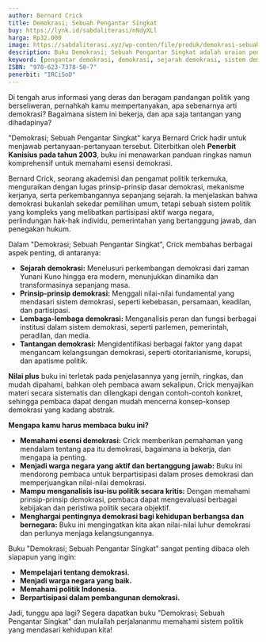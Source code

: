 ```yaml
---
author: Bernard Crick
title: Demokrasi; Sebuah Pengantar Singkat
buy: https://lynk.id/sabdaliterasi/nNdyXLl
harga: Rp32.000
image: https://sabdaliterasi.xyz/wp-conten/file/produk/demokrasi-sebuah-pengantar-singkat.jpg
description: Buku Demokrasi; Sebuah Pengantar Singkat adalah uraian pendek tentang sejarah doktrin dan praktik demokrasi
keyword: [pengantar demokrasi, demokrasi, sejarah demokrasi, sistem demokrasi, penerapan demokrasi, buku tentang demokrasi]
ISBN: "978-623-7378-58-7"
penerbit: "IRCiSoD"
---
```

<p>Di tengah arus informasi yang deras dan beragam pandangan politik yang berseliweran, pernahkah kamu mempertanyakan, apa sebenarnya arti demokrasi? Bagaimana sistem ini bekerja, dan apa saja tantangan yang dihadapinya?</p><p>"Demokrasi; Sebuah Pengantar Singkat" karya Bernard Crick hadir untuk menjawab pertanyaan-pertanyaan tersebut. Diterbitkan oleh <strong>Penerbit Kanisius pada tahun 2003</strong>, buku ini menawarkan panduan ringkas namun komprehensif untuk memahami esensi demokrasi.</p><p>Bernard Crick, seorang akademisi dan pengamat politik terkemuka, menguraikan dengan lugas prinsip-prinsip dasar demokrasi, mekanisme kerjanya, serta perkembangannya sepanjang sejarah. Ia menjelaskan bahwa demokrasi bukanlah sekedar pemilihan umum, tetapi sebuah sistem politik yang kompleks yang melibatkan partisipasi aktif warga negara, perlindungan hak-hak individu, pemerintahan yang bertanggung jawab, dan penegakan hukum.</p><p>Dalam "Demokrasi; Sebuah Pengantar Singkat", Crick membahas berbagai aspek penting, di antaranya:</p><ul><li><strong>Sejarah demokrasi:</strong> Menelusuri perkembangan demokrasi dari zaman Yunani Kuno hingga era modern, menunjukkan dinamika dan transformasinya sepanjang masa.</li><li><strong>Prinsip-prinsip demokrasi:</strong> Menggali nilai-nilai fundamental yang mendasari sistem demokrasi, seperti kebebasan, persamaan, keadilan, dan partisipasi.</li><li><strong>Lembaga-lembaga demokrasi:</strong> Menganalisis peran dan fungsi berbagai institusi dalam sistem demokrasi, seperti parlemen, pemerintah, peradilan, dan media.</li><li><strong>Tantangan demokrasi:</strong> Mengidentifikasi berbagai faktor yang dapat mengancam kelangsungan demokrasi, seperti otoritarianisme, korupsi, dan apatisme politik.</li></ul><p><strong>Nilai plus</strong> buku ini terletak pada penjelasannya yang jernih, ringkas, dan mudah dipahami, bahkan oleh pembaca awam sekalipun. Crick menyajikan materi secara sistematis dan dilengkapi dengan contoh-contoh konkret, sehingga pembaca dapat dengan mudah mencerna konsep-konsep demokrasi yang kadang abstrak.</p><p><strong>Mengapa kamu harus membaca buku ini?</strong></p><ul><li><strong>Memahami esensi demokrasi:</strong> Crick memberikan pemahaman yang mendalam tentang apa itu demokrasi, bagaimana ia bekerja, dan mengapa ia penting.</li><li><strong>Menjadi warga negara yang aktif dan bertanggung jawab:</strong> Buku ini mendorong pembaca untuk berpartisipasi dalam proses demokrasi dan memperjuangkan nilai-nilai demokrasi.</li><li><strong>Mampu menganalisis isu-isu politik secara kritis:</strong> Dengan memahami prinsip-prinsip demokrasi, pembaca dapat mengevaluasi berbagai kebijakan dan peristiwa politik secara objektif.</li><li><strong>Menghargai pentingnya demokrasi bagi kehidupan berbangsa dan bernegara:</strong> Buku ini mengingatkan kita akan nilai-nilai luhur demokrasi dan perlunya menjaga kelangsungannya.</li></ul><p>Buku "Demokrasi; Sebuah Pengantar Singkat" sangat penting dibaca oleh siapapun yang ingin:</p><ul><li><strong>Mempelajari tentang demokrasi.</strong></li><li><strong>Menjadi warga negara yang baik.</strong></li><li><strong>Memahami politik Indonesia.</strong></li><li><strong>Berpartisipasi dalam pembangunan demokrasi.</strong></li></ul><p>Jadi, tunggu apa lagi? Segera dapatkan buku "Demokrasi; Sebuah Pengantar Singkat" dan mulailah perjalananmu memahami sistem politik yang mendasari kehidupan kita!</p>


